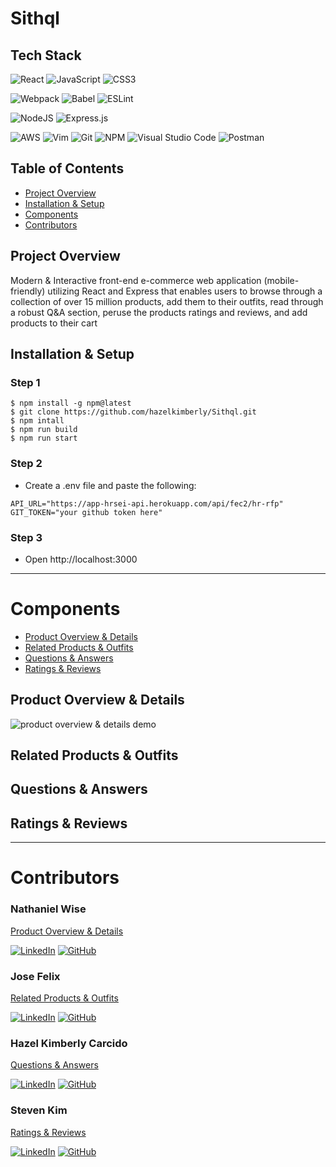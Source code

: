 # Sithql

## Tech Stack

![React](https://img.shields.io/badge/react-%2320232a.svg?style=for-the-badge&logo=react&logoColor=%2361DAFB)
![JavaScript](https://img.shields.io/badge/JavaScript-323330?style=for-the-badge&logo=javascript&logoColor=F7DF1E)
![CSS3](https://img.shields.io/badge/css3-%231572B6.svg?style=for-the-badge&logo=css3&logoColor=white)

![Webpack](https://img.shields.io/badge/webpack-%238DD6F9.svg?style=for-the-badge&logo=webpack&logoColor=black)
![Babel](https://img.shields.io/badge/Babel-F9DC3e?style=for-the-badge&logo=babel&logoColor=black)
![ESLint](https://img.shields.io/badge/ESLint-4B3263?style=for-the-badge&logo=eslint&logoColor=white)

![NodeJS](https://img.shields.io/badge/node.js-6DA55F?style=for-the-badge&logo=node.js&logoColor=white)
![Express.js](https://img.shields.io/badge/Express.js-000000?style=for-the-badge&logo=express&logoColor=white)

![AWS](https://img.shields.io/badge/AWS-%23FF9900.svg?style=for-the-badge&logo=amazon-aws&logoColor=white)
![Vim](https://img.shields.io/badge/VIM-%2311AB00.svg?style=for-the-badge&logo=vim&logoColor=white)
![Git](https://img.shields.io/badge/git-%23F05033.svg?style=for-the-badge&logo=git&logoColor=white)
![NPM](https://img.shields.io/badge/NPM-%23000000.svg?style=for-the-badge&logo=npm&logoColor=white)
![Visual Studio Code](https://img.shields.io/badge/Visual_Studio_Code-0078D4?style=for-the-badge&logo=visual%20studio%20code&logoColor=white)
![Postman](https://img.shields.io/badge/Postman-FF6C37?style=for-the-badge&logo=Postman&logoColor=white)

## Table of Contents

- [Project Overview](#project-overview)
- [Installation & Setup](#installation--setup)
- [Components](#components)
- [Contributors](#contributors)

## Project Overview

Modern & Interactive front-end e-commerce web application (mobile-friendly) utilizing React and Express that enables users to browse through a collection of over 15 million products, add them to their outfits, read through a robust Q&A section, peruse the products ratings and reviews, and add products to their cart

## Installation & Setup

### Step 1

```
$ npm install -g npm@latest
$ git clone https://github.com/hazelkimberly/Sithql.git
$ npm intall
$ npm run build
$ npm run start
```

### Step 2

- Create a .env file and paste the following:

```
API_URL="https://app-hrsei-api.herokuapp.com/api/fec2/hr-rfp"
GIT_TOKEN="your github token here"
```

### Step 3

- Open http://localhost:3000

---

# Components

- [Product Overview & Details](#product-overview--details)
- [Related Products & Outfits](#related-products--outfits)
- [Questions & Answers](#questions--answers)
- [Ratings & Reviews](#ratings--reviews)

## Product Overview & Details

<img src="./demo/OverviewDemo-ezgif.com-optimize.gif" alt="product overview & details demo" />

## Related Products & Outfits

## Questions & Answers

## Ratings & Reviews

---

# Contributors

### Nathaniel Wise

[Product Overview & Details](#product-overview--details)

[![LinkedIn](https://img.shields.io/badge/linkedin-%230077B5.svg?style=for-the-badge&logo=linkedin&logoColor=white)](https://www.linkedin.com/in/nathaniel-wise-911048283/)
[![GitHub](https://img.shields.io/badge/github-%23121011.svg?style=for-the-badge&logo=github&logoColor=white)](https://github.com/Gralayer)

### Jose Felix

[Related Products & Outfits](#related-products--outfits)

[![LinkedIn](https://img.shields.io/badge/linkedin-%230077B5.svg?style=for-the-badge&logo=linkedin&logoColor=white)](https://www.linkedin.com/in/jose-m-felix/)
[![GitHub](https://img.shields.io/badge/github-%23121011.svg?style=for-the-badge&logo=github&logoColor=white)](https://github.com/jose-m-f)

### Hazel Kimberly Carcido

[Questions & Answers](#questions--answers)

[![LinkedIn](https://img.shields.io/badge/linkedin-%230077B5.svg?style=for-the-badge&logo=linkedin&logoColor=white)](https://www.linkedin.com/in/hazelkimberly/)
[![GitHub](https://img.shields.io/badge/github-%23121011.svg?style=for-the-badge&logo=github&logoColor=white)](https://github.com/hazelkimberly)

### Steven Kim

[Ratings & Reviews](#ratings--reviews)

[![LinkedIn](https://img.shields.io/badge/linkedin-%230077B5.svg?style=for-the-badge&logo=linkedin&logoColor=white)](https://www.linkedin.com/in/stevkim/)
[![GitHub](https://img.shields.io/badge/github-%23121011.svg?style=for-the-badge&logo=github&logoColor=white)](https://github.com/stevkim)
